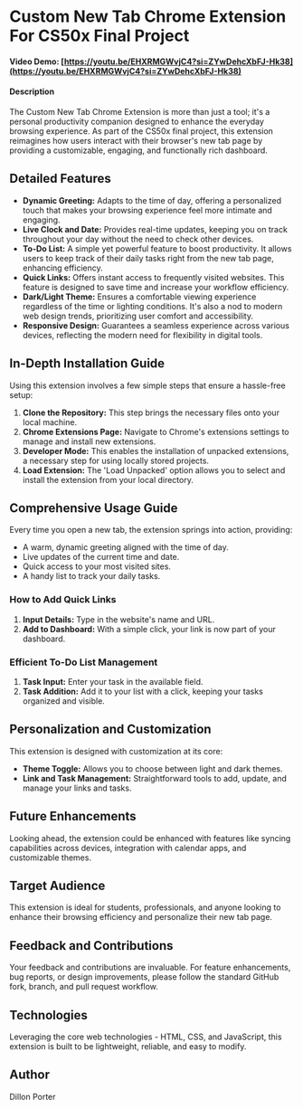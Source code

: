 # Custom New Tab Chrome Extension For CS50x Final Project
#### Video Demo: [https://youtu.be/EHXRMGWvjC4?si=ZYwDehcXbFJ-Hk38](https://youtu.be/EHXRMGWvjC4?si=ZYwDehcXbFJ-Hk38)
#### Description
The Custom New Tab Chrome Extension is more than just a tool; it's a personal productivity companion designed to enhance the everyday browsing experience. As part of the CS50x final project, this extension reimagines how users interact with their browser's new tab page by providing a customizable, engaging, and functionally rich dashboard.

## Detailed Features
- **Dynamic Greeting:** Adapts to the time of day, offering a personalized touch that makes your browsing experience feel more intimate and engaging.
- **Live Clock and Date:** Provides real-time updates, keeping you on track throughout your day without the need to check other devices.
- **To-Do List:** A simple yet powerful feature to boost productivity. It allows users to keep track of their daily tasks right from the new tab page, enhancing efficiency.
- **Quick Links:** Offers instant access to frequently visited websites. This feature is designed to save time and increase your workflow efficiency.
- **Dark/Light Theme:** Ensures a comfortable viewing experience regardless of the time or lighting conditions. It's also a nod to modern web design trends, prioritizing user comfort and accessibility.
- **Responsive Design:** Guarantees a seamless experience across various devices, reflecting the modern need for flexibility in digital tools.

## In-Depth Installation Guide
Using this extension involves a few simple steps that ensure a hassle-free setup:
1. **Clone the Repository:** This step brings the necessary files onto your local machine.
2. **Chrome Extensions Page:** Navigate to Chrome's extensions settings to manage and install new extensions.
3. **Developer Mode:** This enables the installation of unpacked extensions, a necessary step for using locally stored projects.
4. **Load Extension:** The 'Load Unpacked' option allows you to select and install the extension from your local directory.

## Comprehensive Usage Guide
Every time you open a new tab, the extension springs into action, providing:
- A warm, dynamic greeting aligned with the time of day.
- Live updates of the current time and date.
- Quick access to your most visited sites.
- A handy list to track your daily tasks.

### How to Add Quick Links
1. **Input Details:** Type in the website's name and URL.
2. **Add to Dashboard:** With a simple click, your link is now part of your dashboard.

### Efficient To-Do List Management
1. **Task Input:** Enter your task in the available field.
2. **Task Addition:** Add it to your list with a click, keeping your tasks organized and visible.

## Personalization and Customization
This extension is designed with customization at its core:
- **Theme Toggle:** Allows you to choose between light and dark themes.
- **Link and Task Management:** Straightforward tools to add, update, and manage your links and tasks.

## Future Enhancements
Looking ahead, the extension could be enhanced with features like syncing capabilities across devices, integration with calendar apps, and customizable themes.

## Target Audience
This extension is ideal for students, professionals, and anyone looking to enhance their browsing efficiency and personalize their new tab page.

## Feedback and Contributions
Your feedback and contributions are invaluable. For feature enhancements, bug reports, or design improvements, please follow the standard GitHub fork, branch, and pull request workflow.

## Technologies
Leveraging the core web technologies - HTML, CSS, and JavaScript, this extension is built to be lightweight, reliable, and easy to modify.

## Author
Dillon Porter